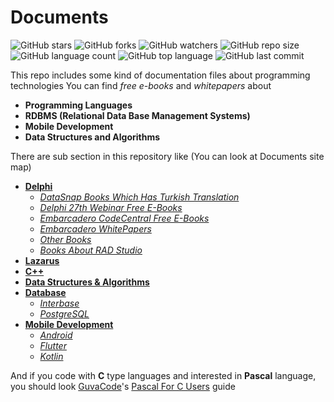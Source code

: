 # Documents

![GitHub stars](https://img.shields.io/github/stars/coderserdar/Documents?style=social) ![GitHub forks](https://img.shields.io/github/forks/coderserdar/Documents?style=social) ![GitHub watchers](https://img.shields.io/github/watchers/coderserdar/Documents?style=social) ![GitHub repo size](https://img.shields.io/github/repo-size/coderserdar/Documents?style=plastic) ![GitHub language count](https://img.shields.io/github/languages/count/coderserdar/Documents?style=plastic) ![GitHub top language](https://img.shields.io/github/languages/top/coderserdar/Documents?style=plastic) ![GitHub last commit](https://img.shields.io/github/last-commit/coderserdar/Documents?color=red&style=plastic)

This repo includes some kind of documentation files about programming technologies
You can find *free e-books* and *whitepapers* about
 - **Programming Languages**
 - **RDBMS (Relational Data Base Management Systems)**
 - **Mobile Development**
 - **Data Structures and Algorithms**
 
There are sub section in this repository like (You can look at Documents site map)
 - [**Delphi**](https://github.com/coderserdar/Documents/tree/main/Delphi/)
 	+ [*DataSnap Books Which Has Turkish Translation*](https://github.com/coderserdar/Documents/tree/main/Delphi/DataSnap)
 	+ [*Delphi 27th Webinar Free E-Books*](https://github.com/coderserdar/Documents/tree/main/Delphi/Delphi%2027th%20Webinar)
 	+ [*Embarcadero CodeCentral Free E-Books*](https://github.com/coderserdar/Documents/tree/main/Delphi/Embarcadero%20CodeCentral)
 	+ [*Embarcadero WhitePapers*](https://github.com/coderserdar/Documents/tree/main/Delphi/Embarcadero%20WhitePapers)
 	+ [*Other Books*](https://github.com/coderserdar/Documents/tree/main/Delphi/Other%20Books)
 	+ [*Books About RAD Studio*](https://github.com/coderserdar/Documents/tree/main/Delphi/RAD%20Studio)
 - [**Lazarus**](https://github.com/coderserdar/Documents/tree/main/Lazarus)
 - [**C++**](https://github.com/coderserdar/Documents/tree/main/C++)
 - [**Data Structures & Algorithms**](https://github.com/coderserdar/Documents/tree/main/Data%20Structures%20%26%20Algorithms)
 - [**Database**](https://github.com/coderserdar/Documents/tree/main/Database/)
 	+ [*Interbase*](https://github.com/coderserdar/Documents/tree/main/Database/Interbase)
 	+ [*PostgreSQL*](https://github.com/coderserdar/Documents/tree/main/Database/PostgreSQL)
 - [**Mobile Development**](https://github.com/coderserdar/Documents/tree/main/Mobile%20Development)
    + [*Android*](https://github.com/coderserdar/Documents/tree/main/Mobile%20Development/Android)
    + [*Flutter*](https://github.com/coderserdar/Documents/tree/main/Mobile%20Development/Flutter)
    + [*Kotlin*](https://github.com/coderserdar/Documents/tree/main/Mobile%20Development/Kotlin)

And if you code with **C** type languages and interested in **Pascal** language, you should look [GuvaCode](https://github.com/GuvaCode)'s [Pascal For C Users](https://github.com/GuvaCode/Pascal-for-C-users) guide
